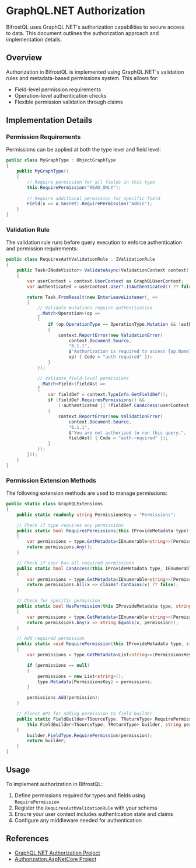 # GraphQL.NET Authorization

BifrostQL uses GraphQL.NET's authorization capabilities to secure access to data. This document outlines the authorization approach and implementation details.

## Overview

Authorization in BifrostQL is implemented using GraphQL.NET's validation rules and metadata-based permissions system. This allows for:

- Field-level permission requirements
- Operation-level authentication checks
- Flexible permission validation through claims

## Implementation Details

### Permission Requirements

Permissions can be applied at both the type level and field level:

```csharp
public class MyGraphType : ObjectGraphType
{
    public MyGraphType()
    {
        // Require permission for all fields in this type
        this.RequirePermission("READ_ONLY");
        
        // Require additional permission for specific field
        Field(x => x.Secret).RequirePermission("Admin");
    }
}
```

### Validation Rule

The validation rule runs before query execution to enforce authentication and permission requirements:

```csharp
public class RequiresAuthValidationRule : IValidationRule
{
    public Task<INodeVisitor> ValidateAsync(ValidationContext context)
    {
        var userContext = context.UserContext as GraphQLUserContext;
        var authenticated = userContext.User?.IsAuthenticated() ?? false;

        return Task.FromResult(new EnterLeaveListener(_ =>
        {
            // Validate mutations require authentication
            _.Match<Operation>(op =>
            {
                if (op.OperationType == OperationType.Mutation && !authenticated)
                {
                    context.ReportError(new ValidationError(
                        context.Document.Source,
                        "6.1.1",
                        $"Authorization is required to access {op.Name}.",
                        op) { Code = "auth-required" });
                }
            });

            // Validate field-level permissions
            _.Match<Field>(fieldAst =>
            {
                var fieldDef = context.TypeInfo.GetFieldDef();
                if (fieldDef.RequiresPermissions() &&
                    (!authenticated || !fieldDef.CanAccess(userContext.User.Claims)))
                {
                    context.ReportError(new ValidationError(
                        context.Document.Source,
                        "6.1.1",
                        $"You are not authorized to run this query.",
                        fieldAst) { Code = "auth-required" });
                }
            });
        }));
    }
}
```

### Permission Extension Methods

The following extension methods are used to manage permissions:

```csharp
public static class GraphQLExtensions
{
    public static readonly string PermissionsKey = "Permissions";

    // Check if type requires any permissions
    public static bool RequiresPermissions(this IProvideMetadata type)
    {
        var permissions = type.GetMetadata<IEnumerable<string>>(PermissionsKey, new List<string>());
        return permissions.Any();
    }

    // Check if user has all required permissions
    public static bool CanAccess(this IProvideMetadata type, IEnumerable<string> claims)
    {
        var permissions = type.GetMetadata<IEnumerable<string>>(PermissionsKey, new List<string>());
        return permissions.All(x => claims?.Contains(x) ?? false);
    }

    // Check for specific permission
    public static bool HasPermission(this IProvideMetadata type, string permission)
    {
        var permissions = type.GetMetadata<IEnumerable<string>>(PermissionsKey, new List<string>());
        return permissions.Any(x => string.Equals(x, permission));
    }

    // Add required permission
    public static void RequirePermission(this IProvideMetadata type, string permission)
    {
        var permissions = type.GetMetadata<List<string>>(PermissionsKey);

        if (permissions == null)
        {
            permissions = new List<string>();
            type.Metadata[PermissionsKey] = permissions;
        }

        permissions.Add(permission);
    }

    // Fluent API for adding permission to field builder
    public static FieldBuilder<TSourceType, TReturnType> RequirePermission<TSourceType, TReturnType>(
        this FieldBuilder<TSourceType, TReturnType> builder, string permission)
    {
        builder.FieldType.RequirePermission(permission);
        return builder;
    }
}
```

## Usage

To implement authorization in BifrostQL:

1. Define permissions required for types and fields using `RequirePermission`
2. Register the `RequiresAuthValidationRule` with your schema
3. Ensure your user context includes authentication state and claims
4. Configure any middleware needed for authentication

## References

- [GraphQL.NET Authorization Project](https://github.com/graphql-dotnet/authorization)
- [Authorization.AspNetCore Project](https://github.com/graphql-dotnet/server/tree/develop/src/Authorization.AspNetCore)